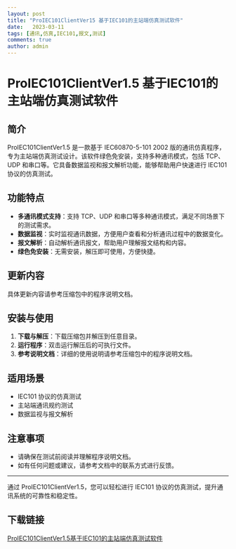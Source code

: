 ```yaml
---
layout: post
title: "ProIEC101ClientVer15 基于IEC101的主站端仿真测试软件"
date:   2023-03-11
tags: [通讯,仿真,IEC101,报文,测试]
comments: true
author: admin
---
```

# ProIEC101ClientVer1.5 基于IEC101的主站端仿真测试软件

## 简介
ProIEC101ClientVer1.5 是一款基于 IEC60870-5-101 2002 版的通讯仿真程序，专为主站端仿真测试设计。该软件绿色免安装，支持多种通讯模式，包括 TCP、UDP 和串口等。它具备数据监视和报文解析功能，能够帮助用户快速进行 IEC101 协议的仿真测试。

## 功能特点
- **多通讯模式支持**：支持 TCP、UDP 和串口等多种通讯模式，满足不同场景下的测试需求。
- **数据监视**：实时监视通讯数据，方便用户查看和分析通讯过程中的数据变化。
- **报文解析**：自动解析通讯报文，帮助用户理解报文结构和内容。
- **绿色免安装**：无需安装，解压即可使用，方便快捷。

## 更新内容
具体更新内容请参考压缩包中的程序说明文档。

## 安装与使用
1. **下载与解压**：下载压缩包并解压到任意目录。
2. **运行程序**：双击运行解压后的可执行文件。
3. **参考说明文档**：详细的使用说明请参考压缩包中的程序说明文档。

## 适用场景
- IEC101 协议的仿真测试
- 主站端通讯规约测试
- 数据监视与报文解析

## 注意事项
- 请确保在测试前阅读并理解程序说明文档。
- 如有任何问题或建议，请参考文档中的联系方式进行反馈。

---

通过 ProIEC101ClientVer1.5，您可以轻松进行 IEC101 协议的仿真测试，提升通讯系统的可靠性和稳定性。

## 下载链接

[ProIEC101ClientVer1.5基于IEC101的主站端仿真测试软件](https://pan.quark.cn/s/322371e3e982)